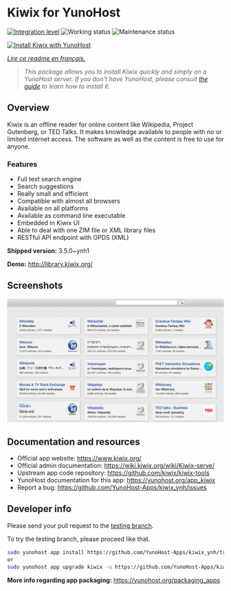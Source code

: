 <!--
N.B.: This README was automatically generated by https://github.com/YunoHost/apps/tree/master/tools/README-generator
It shall NOT be edited by hand.
-->

# Kiwix for YunoHost

[![Integration level](https://dash.yunohost.org/integration/kiwix.svg)](https://dash.yunohost.org/appci/app/kiwix) ![Working status](https://ci-apps.yunohost.org/ci/badges/kiwix.status.svg) ![Maintenance status](https://ci-apps.yunohost.org/ci/badges/kiwix.maintain.svg)

[![Install Kiwix with YunoHost](https://install-app.yunohost.org/install-with-yunohost.svg)](https://install-app.yunohost.org/?app=kiwix)

*[Lire ce readme en français.](./README_fr.md)*

> *This package allows you to install Kiwix quickly and simply on a YunoHost server.
If you don't have YunoHost, please consult [the guide](https://yunohost.org/#/install) to learn how to install it.*

## Overview

Kiwix is an offline reader for online content like Wikipedia, Project Gutenberg, or TED Talks. It makes knowledge available to people with no or limited internet access. The software as well as the content is free to use for anyone.

### Features

- Full text search engine
- Search suggestions
- Really small and efficient
- Compatible with almost all browsers
- Available on all platforms
- Available as command line executable
- Embedded in Kiwix UI
- Able to deal with one ZIM file or XML library files
- RESTful API endpoint with OPDS (XML)


**Shipped version:** 3.5.0~ynh1

**Demo:** http://library.kiwix.org/

## Screenshots

![Screenshot of Kiwix](./doc/screenshots/screenshot.png)

## Documentation and resources

* Official app website: <https://www.kiwix.org/>
* Official admin documentation: <https://wiki.kiwix.org/wiki/Kiwix-serve/>
* Upstream app code repository: <https://github.com/kiwix/kiwix-tools>
* YunoHost documentation for this app: <https://yunohost.org/app_kiwix>
* Report a bug: <https://github.com/YunoHost-Apps/kiwix_ynh/issues>

## Developer info

Please send your pull request to the [testing branch](https://github.com/YunoHost-Apps/kiwix_ynh/tree/testing).

To try the testing branch, please proceed like that.

``` bash
sudo yunohost app install https://github.com/YunoHost-Apps/kiwix_ynh/tree/testing --debug
or
sudo yunohost app upgrade kiwix -u https://github.com/YunoHost-Apps/kiwix_ynh/tree/testing --debug
```

**More info regarding app packaging:** <https://yunohost.org/packaging_apps>
